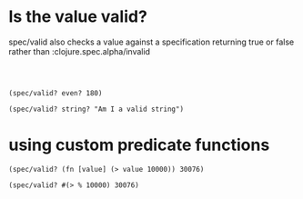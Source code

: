 # Is the value valid?

spec/valid also checks a value against a specification
returning true or false
rather than :clojure.spec.alpha/invalid


<!-- Klipse reagent include to generate SVG graphics - hidden as not relevant at this point -->
<pre class="hidden">
  <code class="lang-eval-clojure" data-preamble="(require '[clojure.spec.alpha :as spec])">
  </code>
</pre>


```eval-clojure
(spec/valid? even? 180)
```

```eval-clojure
(spec/valid? string? "Am I a valid string")
```
 <!-- => true -->


# using custom predicate functions


```eval-clojure
(spec/valid? (fn [value] (> value 10000)) 30076)
```


```eval-clojure
(spec/valid? #(> % 10000) 30076)
```
